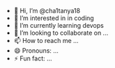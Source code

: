 - 👋 Hi, I’m @cha1tanya18
- 👀 I’m interested in in coding
- 🌱 I’m currently learning devops 
- 💞️ I’m looking to collaborate on ...
- 📫 How to reach me ...
- 😄 Pronouns: ...
- ⚡ Fun fact: ...

<!---
cha1tanya18/cha1tanya18 is a ✨ special ✨ repository because its `README.md` (this file) appears on your GitHub profile.
You can click the Preview link to take a look at your changes.
--->
